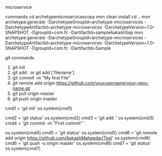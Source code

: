 microservice

commands 
cd archetypemicroservicescopy
mvn clean install
cd ..
mvn archetype:generate -DarchetypeGroupId=archetype-microservices -DarchetypeArtifactId=archetype-microservices -DarchetypeVersion=1.0-SNAPSHOT -DgroupId=com.fc -DartifactId=sampleAakashSap
mvn archetype:generate -DarchetypeGroupId=archetype-microservices -DarchetypeArtifactId=archetype-microservices -DarchetypeVersion=1.0-SNAPSHOT -DgroupId=com.fc -DartifactId=Sample

git commands
1) git init
 2) git add . or git add ['filename']
 3) git commit -m "My first File"
 4) git remote add origin https://github.com/yourusername/your-repo-name.git
 5) git pull origin master
 6) git push origin master
 
 
 cmd1 = 'git init'
 os.system(cmd1)
 
 cmd2 = 'git status'
 os.system(cmd2)
 cmd3 = 'git add .'
 os.system(cmd3)
 cmd4 = 'git commit -m "First commit" '
 
 os.system(cmd4)
 cmd5 = 'git status'
 os.system(cmd5)
 cmd6 = 'git remote add origin https://github.com/AakashMaheedar/Test'
 os.system(cmd6)
 cmd6 = 'git push -u origin master'
 os.system(cmd6)
 cmd7 = 'git status'
 os.system(cmd7)
